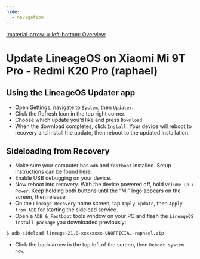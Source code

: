 ```yaml
---
hide:
  - navigation
---
```

[:material-arrow-u-left-bottom: Overview](./index.md)

# Update LineageOS on Xiaomi Mi 9T Pro - Redmi K20 Pro (raphael)

## Using the LineageOS Updater app
* Open Settings, navigate to `System`, then `Updater`.
* Click the Refresh Icon in the top right corner.
* Choose which update you’d like and press `Download`.
* When the download completes, click `Install`. Your device will reboot to recovery and install the update, then reboot to the updated installation.

## Sideloading from Recovery
* Make sure your computer has `adb` and `fastboot` installed. Setup instructions can be found [here](https://wiki.lineageos.org/adb_fastboot_guide.html).
* Enable USB debugging on your device.
* Now reboot into recovery. With the device powered off, hold `Volume Up` + `Power`. Keep holding both buttons until the “MI” logo appears on the screen, then release.
* On the `Lineage Recovery` home screen, tap `Apply update`, then `Apply from ADB` for starting the sideload service.
* Open a `ADB & Fastboot` tools window on your PC and flash the `LineageOS install package` you downloaded previously:

```bash
$ adb sideload lineage-21.0-xxxxxxxx-UNOFFICIAL-raphael.zip
```

* Click the back arrow in the top left of the screen, then `Reboot system now`.
